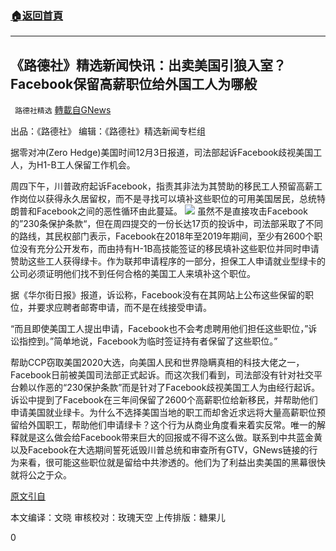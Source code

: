 ###  [:house:返回首頁](https://github.com/ourhimalayas/txt)
---

## 《路德社》精选新闻快讯：出卖美国引狼入室？Facebook保留高薪职位给外国工人为哪般
` 路德社精选` [轉載自GNews](https://gnews.org/zh-hans/615728/)

出品：《路德社》 编辑：《路德社》精选新闻专栏组

据零对冲(Zero Hedge)美国时间12月3日报道，司法部起诉Facebook歧视美国工人，为H1-B工人保留工作机会。

周四下午，川普政府起诉Facebook，指责其非法为其赞助的移民工人预留高薪工作岗位以获得永久居留权，而不是寻找可以填补这些职位的可用美国居民，总统特朗普和Facebook之间的恶性循环由此蔓延。
![]()![](https://gnews-media-offload.s3.amazonaws.com/wp-content/uploads/2020/12/04030411/download-67.jpg)
虽然不是直接攻击Facebook的”230条保护条款“，但在周四提交的一份长达17页的投诉中，司法部采取了不同的路线，其民权部门表示，Facebook在2018年至2019年期间，至少有2600个职位没有充分公开发布，而由持有H-1B高技能签证的移民填补这些职位并同时申请赞助这些工人获得绿卡。作为联邦申请程序的一部分，担保工人申请就业型绿卡的公司必须证明他们找不到任何合格的美国工人来填补这个职位。

据《华尔街日报》报道，诉讼称，Facebook没有在其网站上公布这些保留的职位，并要求应聘者邮寄申请，而不是在线接受申请。

“而且即使美国工人提出申请，Facebook也不会考虑聘用他们担任这些职位，”诉讼指控到。”简单地说，Facebook为临时签证持有者保留了这些职位。”

帮助CCP窃取美国2020大选，向美国人民和世界隐瞒真相的科技大佬之一，Facebook日前被美国司法部正式起诉。而这次我们看到，司法部没有针对社交平台赖以作恶的“230保护条款”而是针对了Facebook歧视美国工人为由经行起诉。诉讼中提到了Facebook在三年间保留了2600个高薪职位给新移民，并帮助他们申请美国就业绿卡。为什么不选择美国当地的职工而却舍近求远将大量高薪职位预留给外国职工，帮助他们申请绿卡？这个行为从商业角度看来着实反常。唯一的解释就是这么做会给Facebook带来巨大的回报或不得不这么做。联系到中共蓝金黄以及Facebook在大选期间誓死诋毁川普总统和审查所有GTV，GNews链接的行为来看，很可能这些职位就是留给中共渗透的。他们为了利益出卖美国的黑幕很快就将公之于众。

[原文引自](https://www.zerohedge.com/economics/doj-sues-facebook-discriminating-against-us-workers-reserving-jobs-h1-b-workers)

本文编译：文晓
审核校对：玫瑰天空
上传排版：糖果儿

0
